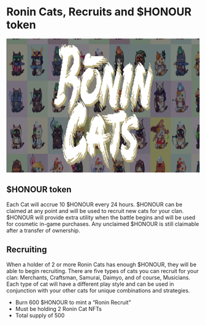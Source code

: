 # Ronin Cats, Recruits and $HONOUR token

<p align="center">
  <img width="1080" height="350" src="/banner.png">
</p>

## $HONOUR token

Each Cat will accrue 10 $HONOUR every 24 hours. $HONOUR can be claimed at any point and will be used to recruit new cats for your clan. $HONOUR will provide extra utility when the battle begins and will be used for cosmetic in-game purchases. Any unclaimed $HONOUR is still claimable after a transfer of ownership.


## Recruiting

When a holder of 2 or more Ronin Cats has enough $HONOUR, they will be able to begin recruiting. There are five types of cats you can recruit for your clan: Merchants, Craftsman, Samurai, Daimyo, and of course, Musicians. Each type of cat will have a different play style and can be used in conjunction with your other cats for unique combinations and strategies.

- Burn 600 $HONOUR to mint a “Ronin Recruit”
- Must be holding 2 Ronin Cat NFTs
- Total supply of 500








